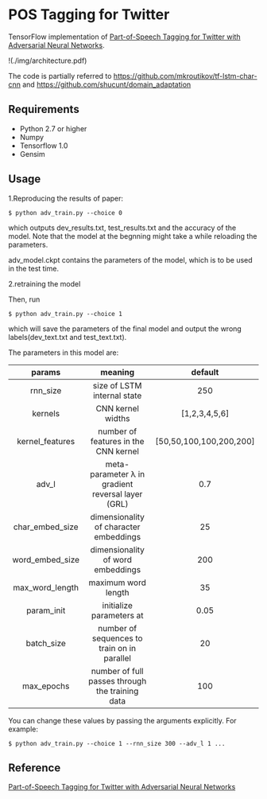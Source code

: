 # POS Tagging for Twitter

TensorFlow implementation of [Part-of-Speech Tagging for Twitter with Adversarial Neural Networks](http://jkx.fudan.edu.cn/~qzhang/paper/emnlp2017.pdf). 

!(./img/architecture.pdf)

The code is partially referred to https://github.com/mkroutikov/tf-lstm-char-cnn and https://github.com/shucunt/domain_adaptation

## Requirements

- Python 2.7 or higher
- Numpy 
- Tensorflow 1.0 
- Gensim


## Usage

1.Reproducing the results of paper:
```
$ python adv_train.py --choice 0
```
which outputs dev_results.txt, test_results.txt and the accuracy of the model. Note that the model at the begnning might take a while reloading the parameters.

adv_model.ckpt contains the parameters of the model, which is to be used in the test time.

2.retraining the model 

Then, run
```
$ python adv_train.py --choice 1
```
which will save the parameters of the final model and output the wrong labels(dev_text.txt and test_text.txt).

The parameters in this model are: 

| params          | meaning                                           | default     |
|:---------------:|:-------------------------------------------------:|:-----------:|
| rnn_size        | size of LSTM internal state                       | 250         |
| kernels         | CNN kernel widths                                 | [1,2,3,4,5,6]|
| kernel_features | number of features in the CNN kernel              | [50,50,100,100,200,200]|
| adv_l           | meta-parameter λ in gradient reversal layer (GRL) | 0.7         |
| char_embed_size | dimensionality of character embeddings            | 25          |
| word_embed_size | dimensionality of word embeddings                 | 200         |
| max_word_length | maximum word length                               | 35          |
| param_init      | initialize parameters at                          | 0.05        |
| batch_size      | number of sequences to train on in parallel       | 20          |
| max_epochs      | number of full passes through the training data   | 100         |



You can change these values by passing the arguments explicitly. For example:
```
$ python adv_train.py --choice 1 --rnn_size 300 --adv_l 1 ...
```


## Reference

[Part-of-Speech Tagging for Twitter with Adversarial Neural Networks](http://jkx.fudan.edu.cn/~qzhang/paper/emnlp2017.pdf)







